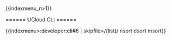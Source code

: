 {{indexmenu_n>1}}

====== UCloud CLI ======

{{indexmenu>:developer:cli#6 | skipfile=/(list)/ nsort dsort msort}}
